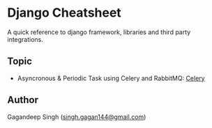 # Django Cheatsheet
A quick reference to django framework, libraries and third party integrations.

## Topic
- Asyncronous & Periodic Task using Celery and RabbitMQ: [Celery](Celery)

## Author
Gagandeep Singh (singh.gagan144@gmail.com)
